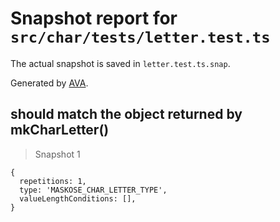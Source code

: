 # Snapshot report for `src/char/tests/letter.test.ts`

The actual snapshot is saved in `letter.test.ts.snap`.

Generated by [AVA](https://ava.li).

## should match the object returned by mkCharLetter()

> Snapshot 1

    {
      repetitions: 1,
      type: 'MASKOSE_CHAR_LETTER_TYPE',
      valueLengthConditions: [],
    }
